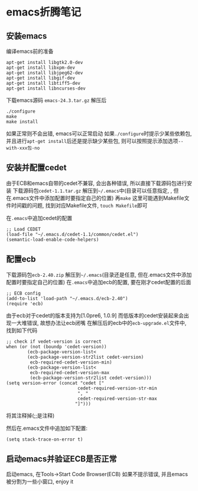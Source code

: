 # emacs折腾笔记

## 安装emacs
编译emacs前的准备
```
apt-get install libgtk2.0-dev
apt-get install libxpm-dev
apt-get install libjpeg62-dev
apt-get install libgif-dev
apt-get install libtiff5-dev
apt-get install libncurses-dev
```

下载emacs源码
`emacs-24.3.tar.gz`
解压后
```
./configure
make
make install
```

如果正常则不会出错, emacs可以正常启动
如果`./configure`时提示少某些依赖包, 并且进行`apt-get install`后还是提示缺少某些包, 则可以按照提示添加选项`--with-xxx包-no`

## 安装并配置cedet
由于ECB和emacs自带的cedet不兼容, 会出各种错误, 所以直接下载源码包进行安装
下载源码包`cedet-1.1.tar.gz`
解压到`~/.emacs`中(目录可以任意指定, , 但在.emacs文件中添加配置时要指定自己的位置)
再`make`
这里可能遇到Makefile文件时间戳的问题, 找到对应Makefile文件, `touch Makefile`即可

在`.emacs`中追加cedet的配置
```
;; Load CEDET
(load-file "~/.emacs.d/cedet-1.1/common/cedet.el")
(semantic-load-enable-code-helpers)
```

## 配置ecb
下载源码包`ecb-2.40.zip`
解压到`~/.emacs`(目录还是任意, 但在.emacs文件中添加配置时要指定自己的位置)
在`.emacs`中追加ecb的配置, 要在刚才cedet配置的后面
```
;; ECB config
(add-to-list 'load-path "~/.emacs.d/ecb-2.40")
(require 'ecb)
```

由于ecb对于cedet的版本支持为[1.0pre6, 1.0.9]
而低版本的cedet安装起来会出现一大堆错误, 故想办法让ecb闭嘴
在解压后的ecb中的`ecb-upgrade.el`文件中, 找到如下代码
```
;; check if vedet-version is correct  
when (or (not (boundp 'cedet-version))  
        (ecb-package-version-list<  
        (ecb-package-version-str2list cedet-version)  
         ecb-required-cedet-version-min)  
        (ecb-package-version-list<  
         ecb-required-cedet-version-max  
         (ecb-package-version-str2list cedet-version)))  
(setq version-error (concat "cedet ["  
                           cedet-required-version-str-min  
                           ", "  
                           cedet-required-version-str-max  
                          "]"))) 
```
将其注释掉(;;是注释)

然后在.emacs文件中追加如下配置:
```
(setq stack-trace-on-error t)
```

## 启动emacs并验证ECB是否正常
启动emacs, 在Tools->Start Code Browser(ECB)
如果不提示错误, 并且emacs被分割为一些小窗口, enjoy it




